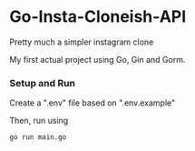# Go-Insta-Cloneish-API
 Pretty much a simpler instagram clone 
 
 My first actual project using Go, Gin and Gorm.
 
 ### Setup and Run

 Create  a ".env" file based on ".env.example"

 Then, run using
 
 `go run main.go`
